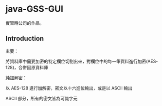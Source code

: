 # java-GSS-GUI

實習時公司的作品。

<h2 id = "introduction">Introduction</h2>

主要：

將資料庫中需要加密的特定欄位切割出來，對欄位中的每一筆資料進行加密(AES-128)，合併回原資料庫

純加解密：

以 AES-128 進行加解密，密文以十六進位輸出，或是以 ASCII 輸出

ASCII 部分，所有的密文皆為可識字元